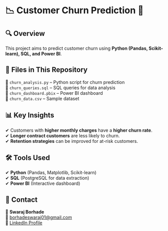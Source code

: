 # 📉 Customer Churn Prediction 🚀  

## 🔍 Overview  
This project aims to predict customer churn using **Python (Pandas, Scikit-learn), SQL, and Power BI**.  

## 📂 Files in This Repository  
📌 `churn_analysis.py` – Python script for churn prediction  
📌 `churn_queries.sql` – SQL queries for data analysis  
📌 `churn_dashboard.pbix` – Power BI dashboard  
📌 `churn_data.csv` – Sample dataset  

## 📊 Key Insights  
✔ Customers with **higher monthly charges** have a **higher churn rate**.  
✔ **Longer contract customers** are less likely to churn.  
✔ **Retention strategies** can be improved for at-risk customers.  

## 🛠 Tools Used  
✔ **Python** (Pandas, Matplotlib, Scikit-learn)  
✔ **SQL** (PostgreSQL for data extraction)  
✔ **Power BI** (Interactive dashboard)  

## 📢 Contact  
👤 **Swaraj Borhade**  
📧 borhadeswaraj01@gmail.com  
🔗 [LinkedIn Profile](https://www.linkedin.com/in/swaraj-borhade)  
